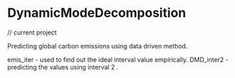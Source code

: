 # DynamicModeDecomposition
// current project

Predicting global carbon emissions using data driven method. 

emis_iter - used to find out the ideal interval value empirically.
DMD_inter2 - predicting the values using interval 2 .
